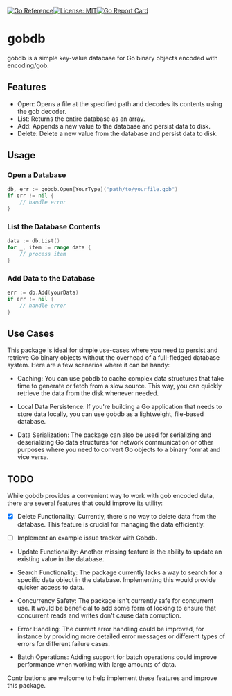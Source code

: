 [![Go Reference](https://pkg.go.dev/badge/github.com/waltervargas/gobdb.svg)](https://pkg.go.dev/github.com/waltervargas/gobdb)[![License: MIT](https://img.shields.io/badge/License-MIT-green.svg)](https://opensource.org/licenses/MIT)[![Go Report Card](https://goreportcard.com/badge/github.com/waltervargas/gobdb)](https://goreportcard.com/report/github.com/waltervargas/gobdb)

# gobdb

gobdb is a simple key-value database for Go binary objects encoded with
encoding/gob.

## Features

- Open: Opens a file at the specified path and decodes its contents using the
  gob decoder.
- List: Returns the entire database as an array.
- Add: Appends a new value to the database and persist data to disk.
- Delete: Delete a new value from the database and persist data to disk. 

## Usage
### Open a Database


```go
db, err := gobdb.Open[YourType]("path/to/yourfile.gob")
if err != nil {
    // handle error
}
```

### List the Database Contents

```go
data := db.List()
for _, item := range data {
    // process item
}
```

### Add Data to the Database

```go
err := db.Add(yourData)
if err != nil {
    // handle error
}
```

## Use Cases

This package is ideal for simple use-cases where you need to persist and
retrieve Go binary objects without the overhead of a full-fledged database
system. Here are a few scenarios where it can be handy:

- Caching: You can use gobdb to cache complex data structures that take time to
  generate or fetch from a slow source. This way, you can quickly retrieve the
  data from the disk whenever needed.

- Local Data Persistence: If you're building a Go application that needs to
  store data locally, you can use gobdb as a lightweight, file-based database.

- Data Serialization: The package can also be used for serializing and
  deserializing Go data structures for network communication or other purposes
  where you need to convert Go objects to a binary format and vice versa.

## TODO

While gobdb provides a convenient way to work with gob encoded data, there are
several features that could improve its utility:

- [X] Delete Functionality: Currently, there's no way to delete data from the
  database. This feature is crucial for managing the data efficiently.

- [ ] Implement an example issue tracker with Gobdb.

- Update Functionality: Another missing feature is the ability to update an
  existing value in the database.

- Search Functionality: The package currently lacks a way to search for a
  specific data object in the database. Implementing this would provide quicker
  access to data.

- Concurrency Safety: The package isn't currently safe for concurrent use. It
  would be beneficial to add some form of locking to ensure that concurrent
  reads and writes don't cause data corruption.

- Error Handling: The current error handling could be improved, for instance by
  providing more detailed error messages or different types of errors for
  different failure cases.

- Batch Operations: Adding support for batch operations could improve
  performance when working with large amounts of data.

Contributions are welcome to help implement these features and improve this
package.
